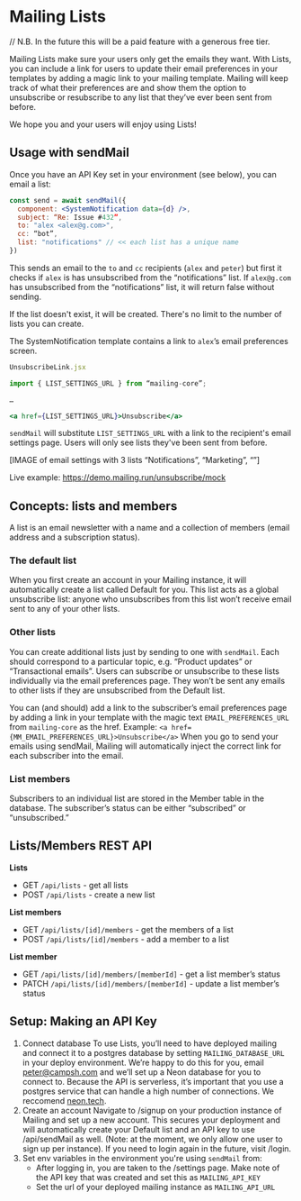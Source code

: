 # Mailing Lists

// N.B. In the future this will be a paid feature with a generous free tier.

Mailing Lists make sure your users only get the emails they want. With Lists, you can include a link for users to update their email preferences in your templates by adding a magic link to your mailing template. Mailing will keep track of what their preferences are and show them the option to unsubscribe or resubscribe to any list that they’ve ever been sent from before.

We hope you and your users will enjoy using Lists!

## Usage with sendMail
Once you have an API Key set in your environment (see below), you can email a list:

```jsx
const send = await sendMail({
  component: <SystemNotification data={d} />,
  subject: “Re: Issue #432”,
  to: "alex <alex@g.com>",
  cc: “bot”,
  list: "notifications" // << each list has a unique name
})
```

This sends an email to the `to` and `cc` recipients (`alex` and `peter`) but first it checks if `alex` is has unsubscribed from the “notifications” list. If `alex@g.com` has unsubscribed from the “notifications” list, it will return false without sending.

If the list doesn't exist, it will be created. There's no limit to the number of lists you can create.

The SystemNotification template contains a link to `alex`’s email preferences screen.

```jsx
UnsubscribeLink.jsx

import { LIST_SETTINGS_URL } from “mailing-core”;

…

<a href={LIST_SETTINGS_URL}>Unsubscribe</a>
```

`sendMail` will substitute `LIST_SETTINGS_URL` with a link to the recipient's email settings page. Users will only see lists they've been sent from before.

[IMAGE of email settings with 3 lists “Notifications”, “Marketing”, “”]

Live example: https://demo.mailing.run/unsubscribe/mock

## Concepts: lists and members
A list is an email newsletter with a name and a collection of members (email address and a subscription status).

### The default list
When you first create an account in your Mailing instance, it will automatically create a list called Default for you. This list acts as a global unsubscribe list: anyone who unsubscribes from this list won’t receive email sent to any of your other lists.

### Other lists
You can create additional lists just by sending to one with `sendMail`. Each should correspond to a particular topic, e.g. “Product updates” or “Transactional emails”. Users can subscribe or unsubscribe to these lists individually via the email preferences page. They won’t be sent any emails to other lists if they are unsubscribed from the Default list.

You can (and should) add a link to the subscriber’s email preferences page by adding a link in your template with the magic text `EMAIL_PREFERENCES_URL` from `mailing-core` as the href. Example:
`<a href={MM_EMAIL_PREFERENCES_URL}>Unsubscribe</a>`
When you go to send your emails using sendMail, Mailing will automatically inject the correct link for each subscriber into the email.

### List members
Subscribers to an individual list are stored in the Member table in the database. The subscriber’s status can be either “subscribed” or “unsubscribed.”

## Lists/Members REST API
**Lists**
- GET `/api/lists` - get all lists
- POST `/api/lists` - create a new list

**List members**
- GET `/api/lists/[id]/members` - get the members of a list
- POST `/api/lists/[id]/members` - add a member to a list

**List member**
- GET `/api/lists/[id]/members/[memberId]` - get a list member’s status
- PATCH `/api/lists/[id]/members/[memberId]` - update a list member’s status

## Setup: Making an API Key
1. Connect database To use Lists, you’ll need to have deployed mailing and connect it to a postgres database by setting `MAILING_DATABASE_URL` in your deploy environment. We’re happy to do this for you, email peter@campsh.com and we’ll set up a Neon database for you to connect to. Because the API is serverless, it’s important that you use a postgres service that can handle a high number of connections. We reccomend [neon.tech](https://neon.tech).
2. Create an account Navigate to /signup on your production instance of Mailing and set up a new account. This secures your deployment and will automatically create your Default list and an API key to use /api/sendMail as well.  (Note: at the moment, we only allow one user to sign up per instance).  If you need to login again in the future, visit /login.
3. Set env variables in the environment you're using `sendMail` from:
   - After logging in, you are taken to the /settings page.  Make note of the API key that was created and set this as `MAILING_API_KEY`
   - Set the url of your deployed mailing instance as `MAILING_API_URL`
